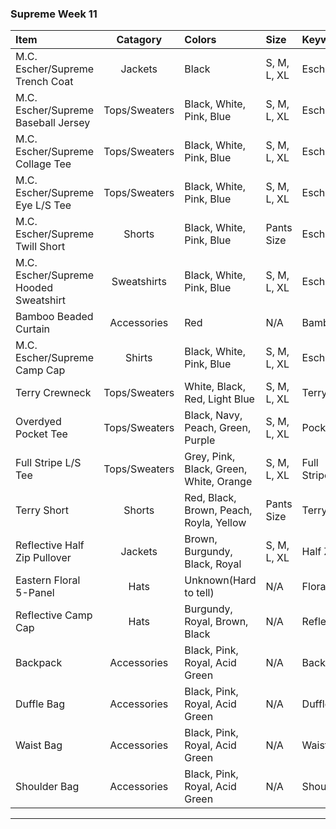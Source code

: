 


### Supreme Week 11 
| **Item**                                                                         | **Catagory**  | **Colors**                                                                          | **Size**    | **Keyword**    |
| :--------------------------------------------------------------------------------|:-------------:| :-----------------------------------------------------------------------------------|:------------|:---------------|
| M.C. Escher/Supreme Trench Coat                                                  | Jackets       | Black                                                                               | S, M, L, XL | Escher        |
| M.C. Escher/Supreme Baseball Jersey                                              | Tops/Sweaters | Black, White, Pink, Blue                                                            | S, M, L, XL | Escher         |
| M.C. Escher/Supreme Collage Tee                                                  | Tops/Sweaters | Black, White, Pink, Blue                                                            | S, M, L, XL | Escher         |
| M.C. Escher/Supreme Eye L/S Tee                                                  | Tops/Sweaters | Black, White, Pink, Blue                                                            | S, M, L, XL | Escher         |
| M.C. Escher/Supreme Twill Short                                                  | Shorts        | Black, White, Pink, Blue                                                            | Pants Size  | Escher         |
| M.C. Escher/Supreme Hooded Sweatshirt                                            | Sweatshirts   | Black, White, Pink, Blue                                                            | S, M, L, XL | Escher         |
| Bamboo Beaded Curtain                                                            | Accessories   | Red                                                                                 | N/A         | Bamboo         |
| M.C. Escher/Supreme Camp Cap                                                     | Shirts        | Black, White, Pink, Blue                                                            | S, M, L, XL | Escher         |
| Terry Crewneck                                                                   | Tops/Sweaters | White, Black, Red, Light Blue                                                       | S, M, L, XL | Terry          |
| Overdyed Pocket Tee                                                              | Tops/Sweaters | Black, Navy, Peach, Green, Purple                                                   | S, M, L, XL | Pocket         |
| Full Stripe L/S Tee                                                              | Tops/Sweaters | Grey, Pink, Black, Green, White, Orange                                             | S, M, L, XL | Full Stripe    |
| Terry Short                                                                      | Shorts        | Red, Black, Brown, Peach, Royla, Yellow                                             | Pants Size  | Terry          |
| Reflective Half Zip Pullover                                                     | Jackets       | Brown, Burgundy, Black, Royal                                                       | S, M, L, XL | Half Zip       |
| Eastern Floral 5-Panel                                                           | Hats          | Unknown(Hard to tell)                                                               | N/A         | Floral         |
| Reflective Camp Cap                                                              | Hats          | Burgundy, Royal, Brown, Black                                                       | N/A         | Reflective     |
| Backpack                                                                         | Accessories   | Black, Pink, Royal, Acid Green                                                      | N/A         | Backpack       |
| Duffle Bag                                                                       | Accessories   | Black, Pink, Royal, Acid Green                                                      | N/A         | Duffle         |
| Waist Bag                                                                        | Accessories   | Black, Pink, Royal, Acid Green                                                      | N/A         | Waist          |
| Shoulder Bag                                                                     | Accessories   | Black, Pink, Royal, Acid Green                                                      | N/A         | Shoulder       |
-------------------------------------------------------------------------------------------------------------------------------------------------------------------------------------------------------------------------
